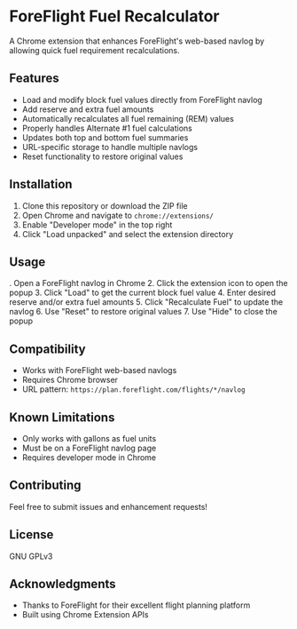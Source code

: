 # ForeFlight Fuel Recalculator

A Chrome extension that enhances ForeFlight's web-based navlog by allowing quick fuel requirement recalculations.

## Features

- Load and modify block fuel values directly from ForeFlight navlog
- Add reserve and extra fuel amounts
- Automatically recalculates all fuel remaining (REM) values
- Properly handles Alternate #1 fuel calculations
- Updates both top and bottom fuel summaries
- URL-specific storage to handle multiple navlogs
- Reset functionality to restore original values

## Installation

1. Clone this repository or download the ZIP file
2. Open Chrome and navigate to `chrome://extensions/`
3. Enable "Developer mode" in the top right
4. Click "Load unpacked" and select the extension directory

## Usage

. Open a ForeFlight navlog in Chrome
2. Click the extension icon to open the popup
3. Click "Load" to get the current block fuel value
4. Enter desired reserve and/or extra fuel amounts
5. Click "Recalculate Fuel" to update the navlog
6. Use "Reset" to restore original values
7. Use "Hide" to close the popup

## Compatibility

- Works with ForeFlight web-based navlogs
- Requires Chrome browser
- URL pattern: `https://plan.foreflight.com/flights/*/navlog`

## Known Limitations

- Only works with gallons as fuel units
- Must be on a ForeFlight navlog page
- Requires developer mode in Chrome

## Contributing

Feel free to submit issues and enhancement requests!

## License

GNU GPLv3

## Acknowledgments

- Thanks to ForeFlight for their excellent flight planning platform
- Built using Chrome Extension APIs